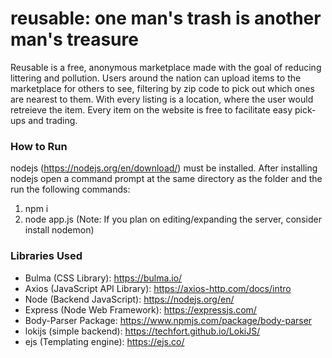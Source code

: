 # reusable: one man's trash is another man's treasure

Reusable is a free, anonymous marketplace made with the goal of reducing littering and pollution. Users around the nation can upload items to the marketplace for others to see, filtering by zip code to pick out which ones are nearest to them. With every listing is a location, where the user would retreieve the item. Every item on the website is free to facilitate easy pick-ups and trading.


### How to Run
nodejs (https://nodejs.org/en/download/) must be installed. After installing nodejs open a command prompt at the same directory as the folder and the run the following commands:
1. npm i
2. node app.js (Note: If you plan on editing/expanding the server, consider install nodemon)


### Libraries Used
- Bulma (CSS Library): https://bulma.io/
- Axios (JavaScript API Library): https://axios-http.com/docs/intro
- Node (Backend JavaScript): https://nodejs.org/en/
- Express (Node Web Framework): https://expressjs.com/
- Body-Parser Package: https://www.npmjs.com/package/body-parser
- lokijs (simple backend): https://techfort.github.io/LokiJS/
- ejs (Templating engine): https://ejs.co/